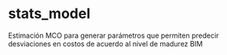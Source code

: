 # stats_model
Estimación MCO para generar parámetros que permiten predecir desviaciones en costos de acuerdo al nivel de madurez BIM
